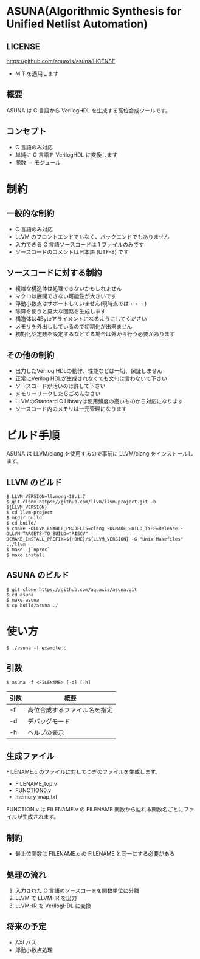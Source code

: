 # ASUNA(Algorithmic Synthesis for Unified Netlist Automation)

## LICENSE

https://github.com/aquaxis/asuna/LICENSE

* MIT を適用します

## 概要

ASUNA は C 言語から VerilogHDL を生成する高位合成ツールです。

## コンセプト

* C 言語のみ対応
* 単純に C 言語を VerilogHDL に変換します
* 関数 ＝ モジュール

# 制約

## 一般的な制約

* C 言語のみ対応
* LLVM のフロントエンドでもなく、バックエンドでもありません
* 入力できる C 言語ソースコードは 1 ファイルのみです
* ソースコードのコメントは日本語 (UTF-8) です

## ソースコードに対する制約

 * 複雑な構造体は処理できないかもしれません
 * マクロは展開できない可能性が大きいです
 * 浮動小数点はサポートしていません(現時点では・・・)
 * 除算を使うと莫大な回路を生成します
 * 構造体は4Byteアライメントになるようにしてください
 * メモリを外出ししているので初期化が出来ません
 * 初期化や定数を設定するなどする場合は外から行う必要があります

## その他の制約

 * 出力したVerilog HDLの動作、性能などは一切、保証しません
 * 正常にVerilog HDLが生成されなくても文句は言わないで下さい
 * ソースコードが汚いのは許して下さい
 * メモリーリークしたらごめんなさい
 * LLVMのStandard C Libraryは使用頻度の高いものから対応になります
 * ソースコード内のメモリは一元管理になります

# ビルド手順

ASUNA は LLVM/clang を使用するので事前に LLVM/clang をインストールします。

## LLVM のビルド

```
$ LLVM_VERSION=llvmorg-18.1.7
$ git clone https://github.com/llvm/llvm-project.git -b ${LLVM_VERSION}
$ cd llvm-project
$ mkdir build
$ cd build/
$ cmake -DLLVM_ENABLE_PROJECTS=clang -DCMAKE_BUILD_TYPE=Release -DLLVM_TARGETS_TO_BUILD="RISCV" -DCMAKE_INSTALL_PREFIX=${HOME}/${LLVM_VERSION} -G "Unix Makefiles" ../llvm
$ make -j`nproc`
$ make install
```

## ASUNA のビルド

```
$ git clone https://github.com/aquaxis/asuna.git
$ cd asuna
$ make asuna
$ cp build/asuna ./
```

# 使い方


```
$ ./asuna -f example.c
```

## 引数

```
$ asuna -f <FILENAME> [-d] [-h]
```

| 引数 | 概要 |
|------|------|
| -f   | 高位合成するファイル名を指定 |
| -d   | デバッグモード               |
| -h   | ヘルプの表示                 |

## 生成ファイル

FILENAME.c のファイルに対してつぎのファイルを生成します。

* FILENAME_top.v
* FUNCTION0.v
* memory_map.txt

FUNCTION.v は FILENAME.v の FILENAME 関数から辿れる関数名ごとにファイルが生成されます。

## 制約

* 最上位関数は FILENAME.c の FILENAME と同一にする必要がある


## 処理の流れ

1. 入力された C 言語のソースコードを関数単位に分離
2. LLVM で LLVM-IR を出力
3. LLVM-IR を VerilogHDL に変換

## 将来の予定

* AXI バス
* 浮動小数点処理

